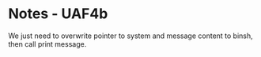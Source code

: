 # Notes - UAF4b

We just need to overwrite pointer to system and message content to binsh, then call print message.

